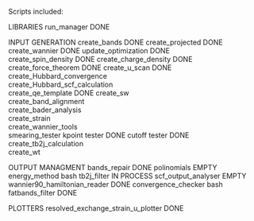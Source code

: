 Scripts included:

LIBRARIES
run_manager                           DONE 

INPUT GENERATION
create_bands                          DONE 
create_projected                      DONE 
create_wannier                        DONE
update_optimization                   DONE     
create_spin_density                   DONE 
create_charge_density                 DONE 
create_force_theorem                  DONE
create_u_scan                         DONE
create_Hubbard_convergence            
create_Hubbard_scf_calculation        
create_qe_template                    DONE
create_sw 	                      
create_band_alignment                 
create_bader_analysis                 
create_strain                         
create_wannier_tools                  
smearing_tester
kpoint tester                         DONE
cutoff tester                         DONE            
create_tb2j_calculation               
create_wt



OUTPUT MANAGMENT
bands_repair	                      DONE
polinomials                           EMPTY
energy_method                         bash
tb2j_filter 	                      IN PROCESS
scf_output_analyser                   EMPTY 
wannier90_hamiltonian_reader          DONE
convergence_checker                   bash
fatbands_filter                       DONE

PLOTTERS
resolved_exchange_strain_u_plotter    DONE

